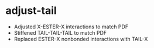 # adjust-tail

- Adjusted X-ESTER-X interactions to match PDF
- Stiffened TAIL-TAIL-TAIL to match PDF
- Replaced ESTER-X nonbonded interactions with TAIL-X
